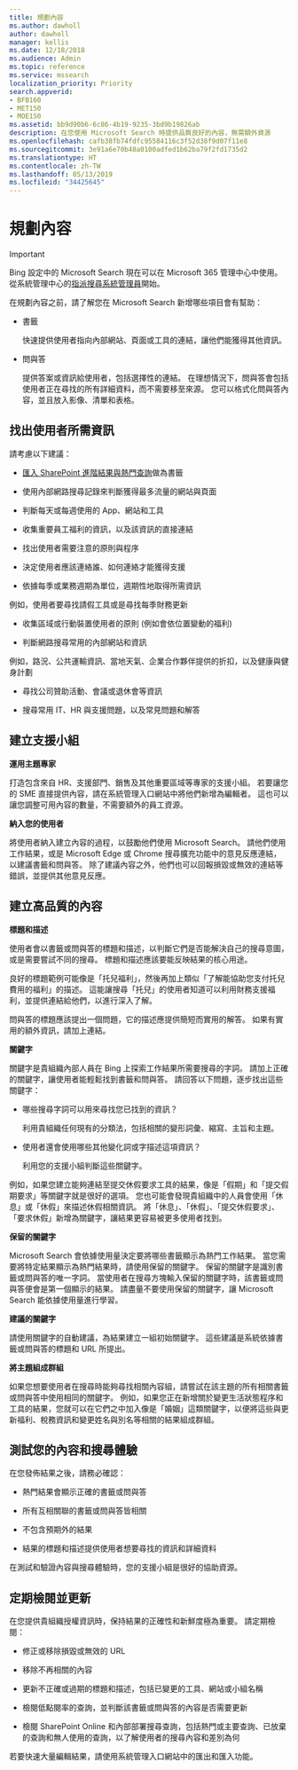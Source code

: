 ```yaml
---
title: 規劃內容
ms.author: dawholl
author: dawholl
manager: kellis
ms.date: 12/18/2018
ms.audience: Admin
ms.topic: reference
ms.service: mssearch
localization_priority: Priority
search.appverid:
- BFB160
- MET150
- MOE150
ms.assetid: bb9d90b6-6c86-4b19-9235-3bd9b19826ab
description: 在您使用 Microsoft Search 時提供品質良好的內容，無需額外資源
ms.openlocfilehash: cafb38fb74fdfc95584116c3f52d38f9d07f11e8
ms.sourcegitcommit: 3e91a6e70b48a0100adfed1b62ba79f2fd1735d2
ms.translationtype: HT
ms.contentlocale: zh-TW
ms.lasthandoff: 05/13/2019
ms.locfileid: "34425645"
---
```

# <a name="plan-your-content"></a>規劃內容

> [!IMPORTANT]
> Bing 設定中的 Microsoft Search 現在可以在 Microsoft 365 管理中心中使用。 從系統管理中心的[指派搜尋系統管理員](https://docs.microsoft.com/zh-TW/microsoftsearch/setup-microsoft-search#step-2-assign-search-admin-and-search-editor)開始。
    
在規劃內容之前，請了解您在 Microsoft Search 新增哪些項目會有幫助：
  
- 書籤
    
    快速提供使用者指向內部網站、頁面或工具的連結，讓他們能獲得其他資訊。
    
- 問與答
    
    提供答案或資訊給使用者，包括選擇性的連結。 在理想情況下，問與答會包括使用者正在尋找的所有詳細資料，而不需要移至來源。 您可以格式化問與答內容，並且放入影像、清單和表格。
    
## <a name="identify-information-your-users-need"></a>找出使用者所需資訊

請考慮以下建議：
  
- [匯入 SharePoint 進階結果與熱門查詢](import-sharepoint-promoted-results-and-top-queries.md)做為書籤 
    
- 使用內部網路搜尋記錄來判斷獲得最多流量的網站與頁面
    
- 判斷每天或每週使用的 App、網站和工具
    
- 收集重要員工福利的資訊，以及該資訊的直接連結
    
- 找出使用者需要注意的原則與程序
    
- 決定使用者應該連絡誰、如何連絡才能獲得支援
    
- 依據每季或業務週期為單位，週期性地取得所需資訊
  
例如，使用者要尋找請假工具或是尋找每季財務更新
    
- 收集區域或行動裝置使用者的原則 (例如會依位置變動的福利)
    
- 判斷網路搜尋常用的內部網站和資訊
  
例如，路況、公共運輸資訊、當地天氣、企業合作夥伴提供的折扣，以及健康與健身計劃
    
- 尋找公司贊助活動、會議或退休會等資訊
    
- 搜尋常用 IT、HR 與支援問題，以及常見問題和解答
    
## <a name="build-a-support-team"></a>建立支援小組

 **運用主題專家**
  
打造包含來自 HR、支援部門、銷售及其他重要區域等專家的支援小組。 若要讓您的 SME 直接提供內容，請在系統管理入口網站中將他們新增為編輯者。 這也可以讓您調整可用內容的數量，不需要額外的員工資源。
  
 **納入您的使用者**
  
將使用者納入建立內容的過程，以鼓勵他們使用 Microsoft Search。 請他們使用工作結果，或是 Microsoft Edge 或 Chrome 搜尋擴充功能中的意見反應連結，以建議書籤和問與答。 除了建議內容之外，他們也可以回報損毀或無效的連結等錯誤，並提供其他意見反應。
  
## <a name="create-high-quality-content"></a>建立高品質的內容

 **標題和描述**
  
使用者會以書籤或問與答的標題和描述，以判斷它們是否能解決自己的搜尋意圖，或是需要嘗試不同的搜尋。 標題和描述應該要能反映結果的核心用途。
  
良好的標題範例可能像是「托兒福利」，然後再加上類似「了解能協助您支付托兒費用的福利」的描述。 這能讓搜尋「托兒」的使用者知道可以利用財務支援福利，並提供連結給他們，以進行深入了解。
  
問與答的標題應該提出一個問題，它的描述應提供簡短而實用的解答。 如果有實用的額外資訊，請加上連結。
  
 **關鍵字**
  
關鍵字是貴組織內部人員在 Bing 上探索工作結果所需要搜尋的字詞。 請加上正確的關鍵字，讓使用者能輕鬆找到書籤和問與答。 請回答以下問題，逐步找出這些關鍵字：
  
- 哪些搜尋字詞可以用來尋找您已找到的資訊？
    
    利用貴組織任何現有的分類法，包括相關的變形詞彙、縮寫、主旨和主題。
    
- 使用者還會使用哪些其他變化詞或字描述這項資訊？
    
    利用您的支援小組判斷這些關鍵字。
    
例如，如果您建立能夠連結至提交休假要求工具的結果，像是「假期」和「提交假期要求」等關鍵字就是很好的選項。 您也可能會發現貴組織中的人員會使用「休息」或「休假」來描述休假相關資訊。 將「休息」、「休假」、「提交休假要求」、「要求休假」新增為關鍵字，讓結果更容易被更多使用者找到。
  
 **保留的關鍵字**
  
Microsoft Search 會依據使用量決定要將哪些書籤顯示為熱門工作結果。 當您需要將特定結果顯示為熱門結果時，請使用保留的關鍵字。 保留的關鍵字是識別書籤或問與答的唯一字詞。 當使用者在搜尋方塊輸入保留的關鍵字時，該書籤或問與答便會是第一個顯示的結果。 請盡量不要使用保留的關鍵字，讓 Microsoft Search 能依據使用量進行學習。
  
 **建議的關鍵字**
  
請使用關鍵字的自動建議，為結果建立一組初始關鍵字。 這些建議是系統依據書籤或問與答的標題和 URL 所提出。
  
 **將主題組成群組**
  
如果您想要使用者在搜尋時能夠尋找相關內容組，請嘗試在該主題的所有相關書籤或問與答中使用相同的關鍵字。 例如，如果您正在新增關於變更生活狀態程序和工具的結果，您就可以在它們之中加入像是「婚姻」這類關鍵字，以便將這些與更新福利、稅務資訊和變更姓名與別名等相關的結果組成群組。
  
## <a name="test-your-content-and-search-experience"></a>測試您的內容和搜尋體驗

在您發佈結果之後，請務必確認：
  
- 熱門結果會顯示正確的書籤或問與答
    
- 所有互相關聯的書籤或問與答皆相關
    
- 不包含預期外的結果
    
- 結果的標題和描述提供使用者想要尋找的資訊和詳細資料
    
在測試和驗證內容與搜尋體驗時，您的支援小組是很好的協助資源。
  
## <a name="review-and-update-periodically"></a>定期檢閱並更新

在您提供貴組織授權資訊時，保持結果的正確性和新鮮度極為重要。 請定期檢閱：
  
- 修正或移除損毀或無效的 URL
    
- 移除不再相關的內容
    
- 更新不正確或過期的標題和描述，包括已變更的工具、網站或小組名稱
    
- 檢閱低點閱率的查詢，並判斷該書籤或問與答的內容是否需要更新
    
- 檢閱 SharePoint Online 和內部部署搜尋查詢，包括熱門或主要查詢、已放棄的查詢和無人使用的查詢，以了解使用者的搜尋內容和差別為何
    
若要快速大量編輯結果，請使用系統管理入口網站中的匯出和匯入功能。

  

